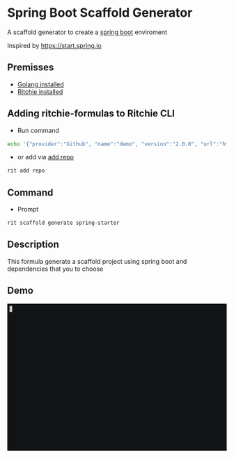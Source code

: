 # Spring Boot Scaffold Generator

A scaffold generator to create a [spring boot](https://spring.io/projects/spring-boot) enviroment

Inspired by https://start.spring.io

## Premisses

- [Golang installed](https://golang.org/doc/install)
- [Ritchie installed](https://docs.ritchiecli.io/v/v2.0-pt/getting-started/installation)

## Adding ritchie-formulas to Ritchie CLI

- Run command 
```bash
echo '{"provider":"Github", "name":"demo", "version":"2.0.0", "url":"https://github.com/ZupIT/ritchie-formulas", "token": null, "priority":1}' | rit add repo --stdin
```

- or add via [add repo](https://docs.ritchiecli.io/v/v2.0-pt/tutorials/formulas/como-executar-formulas/formula-hello-world)
```bash
rit add repo
```

## Command

- Prompt
```bash
rit scaffold generate spring-starter
```

## Description

This formula generate a scaffold project using spring boot and dependencies that you to choose 


## Demo

<img src="demo.gif">
